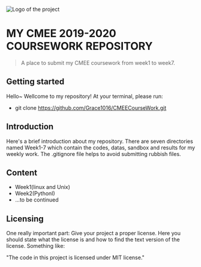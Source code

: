 ![Logo of the project](https://raw.githubusercontent.com/jehna/readme-best-practices/master/sample-logo.png)

# MY CMEE 2019-2020 COURSEWORK REPOSITORY
> A place to submit my CMEE coursework from week1 to week7.


## Getting started

Hello~ Wellcome to my repository!
At your terminal, please run:
* git clone https://github.com/Grace1016/CMEECourseWork.git


## Introduction

Here's a brief introduction about my repository. There are seven directories named Week1-7 which  contain the codes, datas, sandbox and results for my weekly work. The .gitignore file helps to avoid submitting rubbish files. 


## Content
* Week1(linux and Unix)
* Week2(PythonI)
* ...to be continued



## Licensing

One really important part: Give your project a proper license. Here you should
state what the license is and how to find the text version of the license.
Something like:

"The code in this project is licensed under MIT license."
